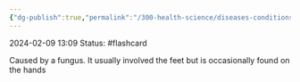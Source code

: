 ```yaml
---
{"dg-publish":true,"permalink":"/300-health-science/diseases-conditions/athlete-s-foot/","updated":"2024-03-01T08:57:57.081-06:00"}
---
```


2024-02-09
13:09
Status: #flashcard

 Caused by a fungus. It usually involved the feet but is occasionally found on the hands